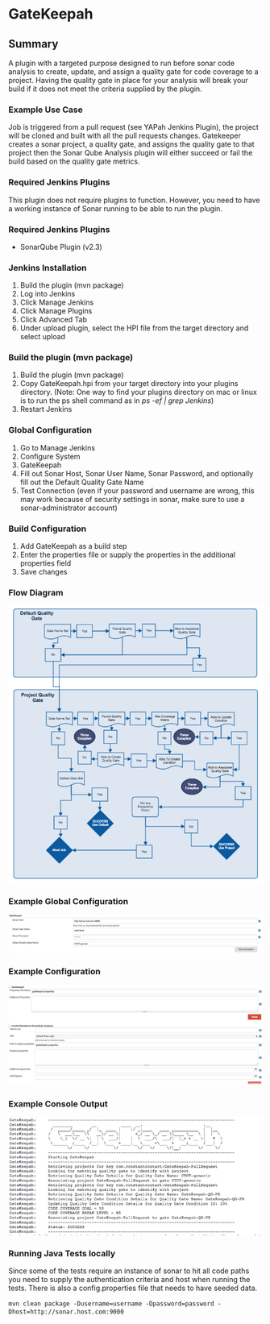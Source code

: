 GateKeepah
======
## Summary
A plugin with a targeted purpose designed to run before sonar code analysis to create, update, and assign a quality gate for code coverage to a project.  Having the quality gate in place for your analysis will break your build if it does not meet the criteria supplied by the plugin.

### Example Use Case
Job is triggered from a pull request (see YAPah Jenkins Plugin), the project will be cloned and built with all the pull requests changes.  Gatekeeper creates a sonar project, a quality gate, and assigns the quality gate to that project then the Sonar Qube Analysis plugin will either succeed or fail the build based on the quality gate metrics.  

### Required Jenkins Plugins
This plugin does not require plugins to function.  However, you need to have a working instance of Sonar running to be able to run the plugin. 

### Required Jenkins Plugins
* SonarQube Plugin (v2.3)

### Jenkins Installation
1. Build the plugin (mvn package)
2. Log into Jenkins
3. Click Manage Jenkins
4. Click Manage Plugins
5. Click Advanced Tab
6. Under upload plugin, select the HPI file from the target directory and select upload

### Build the plugin (mvn package)
1. Build the plugin (mvn package)
2. Copy GateKeepah.hpi from your target directory into your plugins directory. (Note: One way to find your plugins directory on mac or linux is to run the ps shell command as in _ps -ef | grep Jenkins_)
3. Restart Jenkins

### Global Configuration
1. Go to Manage Jenkins
2. Configure System
3. GateKeepah
4. Fill out Sonar Host, Sonar User Name, Sonar Password, and optionally fill out the Default Quality Gate Name
5. Test Connection (even if your password and username are wrong, this may work because of security settings in sonar, make sure to use a sonar-administrator account)

### Build Configuration
1. Add GateKeepah as a build step
2. Enter the properties file or supply the properties in the additional properties field
3. Save changes

### Flow Diagram
![alt tag](flow-diagram.png)

### Example Global Configuration
![alt tag](globalconfig-example.png)

### Example Configuration
![alt tag](config-example.png)

### Example Console Output
![alt tag](console-example.png)

### Running Java Tests locally
Since some of the tests require an instance of sonar to hit all code paths you need to supply the authentication criteria and host when running the tests.  There is also a config.properties file that needs to have seeded data.  
```
mvn clean package -Dusername=username -Dpassword=password -Dhost=http://sonar.host.com:9000
```
